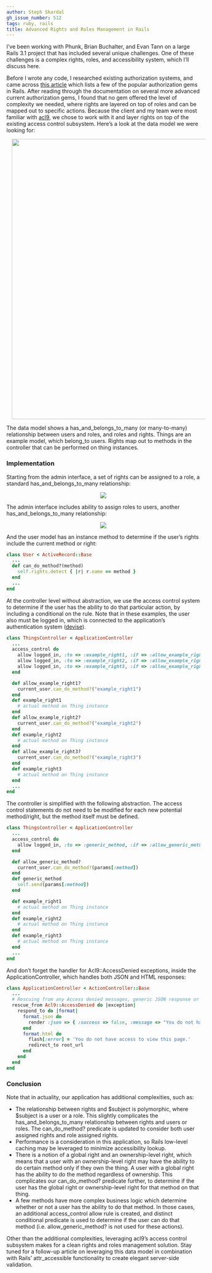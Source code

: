 ```yaml
---
author: Steph Skardal
gh_issue_number: 512
tags: ruby, rails
title: Advanced Rights and Roles Management in Rails
---
```


I’ve been working with Phunk, Brian Buchalter, and Evan Tann on a large Rails 3.1 project that has included several unique challenges. One of these challenges is a complex rights, roles, and accessibility system, which I’ll discuss here.

Before I wrote any code, I researched existing authorization systems, and came across [this article](http://steffenbartsch.com/blog/2008/08/rails-authorization-plugins/) which lists a few of the popular authorization gems in Rails. After reading through the documentation on several more advanced current authorization gems, I found that no gem offered the level of complexity we needed, where rights are layered on top of roles and can be mapped out to specific actions. Because the client and my team were most familiar with [acl9](https://github.com/be9/acl9), we chose to work with it and layer rights on top of the existing access control subsystem. Here’s a look at the data model we were looking for:

<div class="separator" style="clear: both; text-align: center;">
<a href="/blog/2011/11/11/advanced-rights-roles-management-rails/image-0-big.png" imageanchor="1" style="margin-left:1em; margin-right:1em"><img border="0" src="/blog/2011/11/11/advanced-rights-roles-management-rails/image-0.png" width="730"/></a></div>

The data model shows a has_and_belongs_to_many (or many-to-many) relationship between users and roles, and roles and rights. Things are an example model, which belong_to users. Rights map out to methods in the controller that can be performed on thing instances.

### Implementation

Starting from the admin interface, a set of rights can be assigned to a role, a standard has_and_belongs_to_many relationship:

<div class="separator" style="clear: both; text-align: center;">
<a href="/blog/2011/11/11/advanced-rights-roles-management-rails/image-1-big.png" imageanchor="1" style="margin-left:1em; margin-right:1em"><img border="0" src="/blog/2011/11/11/advanced-rights-roles-management-rails/image-1.png"/></a></div>

The admin interface includes ability to assign roles to users, another has_and_belongs_to_many relationship:

<div class="separator" style="clear: both; text-align: center;">
<a href="/blog/2011/11/11/advanced-rights-roles-management-rails/image-2-big.png" imageanchor="1" style="margin-left:1em; margin-right:1em"><img border="0" src="/blog/2011/11/11/advanced-rights-roles-management-rails/image-2.png"/></a></div>

And the user model has an instance method to determine if the user’s rights include the current method or right:

```ruby
class User < ActiveRecord::Base
  ...
  def can_do_method?(method)
    self.rights.detect { |r| r.name == method }
  end
  ...
end
```

At the controller level without abstraction, we use the access control system to determine if the user has the ability to do that particular action, by including a conditional on the rule. Note that in these examples, the user also must be logged in, which is connected to the application’s authentication system ([devise](https://github.com/plataformatec/devise)).

```ruby
class ThingsController < ApplicationController
  ...
  access_control do
    allow logged_in, :to => :example_right1, :if => :allow_example_right1?
    allow logged_in, :to => :example_right2, :if => :allow_example_right2?
    allow logged_in, :to => :example_right3, :if => :allow_example_right3?
  end

  def allow_example_right1?
    current_user.can_do_method?("example_right1")
  end
  def example_right1
    # actual method on Thing instance
  end
  def allow_example_right2?
    current_user.can_do_method?("example_right2")
  end
  def example_right2
    # actual method on Thing instance
  end
  def allow_example_right3?
    current_user.can_do_method?("example_right3")
  end
  def example_right3
    # actual method on Thing instance
  end
  ...
end
```

The controller is simplified with the following abstraction. The access control statements do not need to be modified for each new potential method/right, but the method itself must be defined.

```ruby
class ThingsController < ApplicationController
  ...
  access_control do
    allow logged_in, :to => :generic_method, :if => :allow_generic_method?
  end

  def allow_generic_method?
    current_user.can_do_method?(params[:method])
  end
  def generic_method
    self.send(params[:method])
  end

  def example_right1
    # actual method on Thing instance
  end
  def example_right2
    # actual method on Thing instance
  end
  def example_right3
    # actual method on Thing instance
  end
  ...
end
```

And don’t forget the handler for Acl9::AccessDenied exceptions, inside the ApplicationController, which handles both JSON and HTML responses:

```ruby
class ApplicationController < ActionController::Base
  ...
  # Rescuing from any Access denied messages, generic JSON response or redirect and flash message
  rescue_from Acl9::AccessDenied do |exception|
    respond_to do |format|
      format.json do
        render :json => { :success => false, :message => "You do not have access to do this action." }
      end
      format.html do
        flash[:error] = 'You do not have access to view this page.'
        redirect_to root_url
      end
    end
  end
end
```

### Conclusion

Note that in actuality, our application has additional complexities, such as:

- The relationship between rights and $subject is polymorphic, where $subject is a user or a role. This slightly complicates the has_and_belongs_to_many relationship between rights and users or roles. The can_do_method? predicate is updated to consider both user assigned rights and role assigned rights.
- Performance is a consideration in this application, so Rails low-level caching may be leveraged to minimize accessibility lookup.
- There is a notion of a global right and an ownership-level right, which means that a user with an ownership-level right may have the ability to do certain method only if they own the thing. A user with a global right has the ability to do the method regardless of ownership. This complicates our can_do_method? predicate further, to determine if the user has the global right or ownership-level right for that method on that thing.
- A few methods have more complex business logic which determine whether or not a user has the ability to do that method. In those cases, an additional access_control allow rule is created, and distinct conditional predicate is used to determine if the user can do that method (i.e. allow_generic_method? is not used for these actions).

Other than the additional complexities, leveraging acl9’s access control subsystem makes for a clean rights and roles management solution. Stay tuned for a follow-up article on leveraging this data model in combination with Rails’ attr_accessible functionality to create elegant server-side validation.
